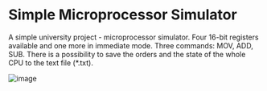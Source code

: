 # Simple Microprocessor Simulator

A simple university project - microprocessor simulator. Four 16-bit registers available and one more in immediate mode. Three commands: MOV, ADD, SUB. There is a possibility to save the orders and the state of the whole CPU to the text file (*.txt).

![image](https://user-images.githubusercontent.com/84345516/163848309-f317219f-7f8e-49f1-bd33-907f8ce9170c.png)
